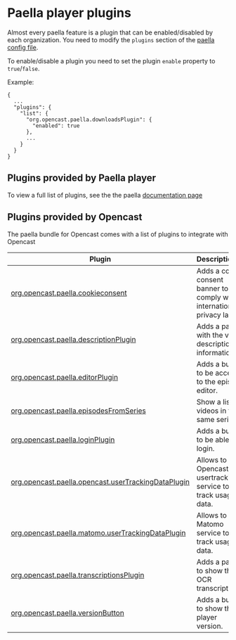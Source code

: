 Paella player plugins
=====================

Almost every paella feature is a plugin that can be enabled/disabled by each organization.
You need to modify the `plugins` section of the [paella config file](configuration.md).

To enable/disable a plugin you need to set the plugin `enable` property to `true`/`false`.

Example:
```
{
  ...
  "plugins": {
    "list": {
      "org.opencast.paella.downloadsPlugin": {
        "enabled": true
      },
      ...
    }
  }
}
```


Plugins provided by Paella player
---------------------------------

To view a full list of plugins, see the the paella [documentation page](https://paellaplayer.upv.es/docs/)


Plugins provided by Opencast
----------------------------

The paella bundle for Opencast comes with a list of plugins to integrate with Opencast

Plugin                                             | Description 
---------------------------------------------------|:------------
[org.opencast.paella.cookieconsent](plugins/org.opencast.paella.cookieconsent.md)                                     | Adds a cookie consent banner to comply with international privacy laws.
[org.opencast.paella.descriptionPlugin](plugins/org.opencast.paella.descriptionPlugin.md)                             | Adds a panel with the video description information.
[org.opencast.paella.editorPlugin](plugins/org.opencast.paella.editorPlugin.md)                                       | Adds a button to be access to the episode editor.
[org.opencast.paella.episodesFromSeries](plugins/org.opencast.paella.episodesFromSeries.md)                           | Show a list of videos in the same series.
[org.opencast.paella.loginPlugin](plugins/org.opencast.paella.loginPlugin.md)                                         | Adds a button to be able to login.
[org.opencast.paella.opencast.userTrackingDataPlugin](plugins/org.opencast.paella.opencast.userTrackingDataPlugin.md) | Allows to use Opencast usertracking service to track usage data.
[org.opencast.paella.matomo.userTrackingDataPlugin](plugins/org.opencast.paella.matomo.userTrackingDataPlugin.md)     | Allows to use Matomo service to track usage data.
[org.opencast.paella.transcriptionsPlugin](plugins/org.opencast.paella.transcriptionsPlugin.md)                       | Adds a panel to show the OCR transcriptions.
[org.opencast.paella.versionButton](plugins/org.opencast.paella.versionButton.md)                                     | Adds a button to show the player version.
